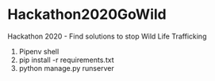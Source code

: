 # Hackathon2020GoWild
Hackathon 2020 - Find solutions to stop Wild Life Trafficking

1. Pipenv shell
2. pip install -r requirements.txt
3. python manage.py runserver
